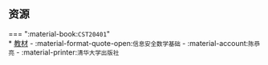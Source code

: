 ## 资源  
=== ":material-book:`CST20401`"  
    * [教材](https://api.mir6.com/api/lanzou?url=https://cqu-openlib.lanzout.com/iCgEr29k7zji&down=true) - :material-format-quote-open:`信息安全数学基础` - :material-account:`陈恭亮` - :material-printer:`清华大学出版社`  